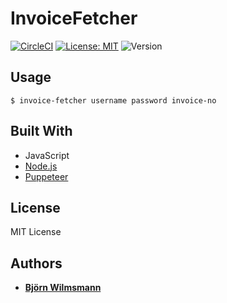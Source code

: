 # InvoiceFetcher

[![CircleCI](https://circleci.com/gh/BjoernKW/InvoiceFetcher.svg?style=shield)](https://circleci.com/gh/BjoernKW/InvoiceFetcher)
[![License: MIT](https://img.shields.io/badge/License-MIT-yellow.svg)](https://opensource.org/licenses/MIT)
![Version](https://img.shields.io/github/package-json/v/BjoernKW/InvoiceFetcher.svg?style=shield)

## Usage

```shell script
$ invoice-fetcher username password invoice-no
```

## Built With

* JavaScript
* [Node.js](https://nodejs.org/)
* [Puppeteer](https://pptr.dev/)

## License

MIT License

## Authors

* **[Björn Wilmsmann](https://bjoernkw.com)**
